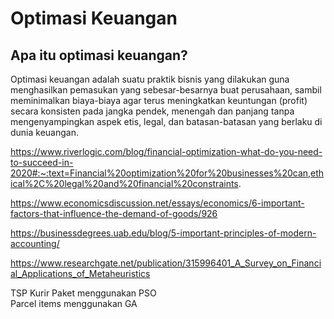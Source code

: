 # Optimasi Keuangan

## Apa itu optimasi keuangan?
Optimasi keuangan adalah suatu praktik bisnis yang dilakukan guna menghasilkan pemasukan yang sebesar-besarnya buat perusahaan, sambil meminimalkan biaya-biaya
agar terus meningkatkan keuntungan (profit) secara konsisten pada jangka pendek, menengah dan panjang tanpa mengenyampingkan aspek etis, legal, dan batasan-batasan yang berlaku di dunia keuangan.

https://www.riverlogic.com/blog/financial-optimization-what-do-you-need-to-succeed-in-2020#:~:text=Financial%20optimization%20for%20businesses%20can,ethical%2C%20legal%20and%20financial%20constraints.

https://www.economicsdiscussion.net/essays/economics/6-important-factors-that-influence-the-demand-of-goods/926

https://businessdegrees.uab.edu/blog/5-important-principles-of-modern-accounting/

https://www.researchgate.net/publication/315996401_A_Survey_on_Financial_Applications_of_Metaheuristics

TSP Kurir Paket menggunakan PSO<br>
Parcel items menggunakan GA<br>

